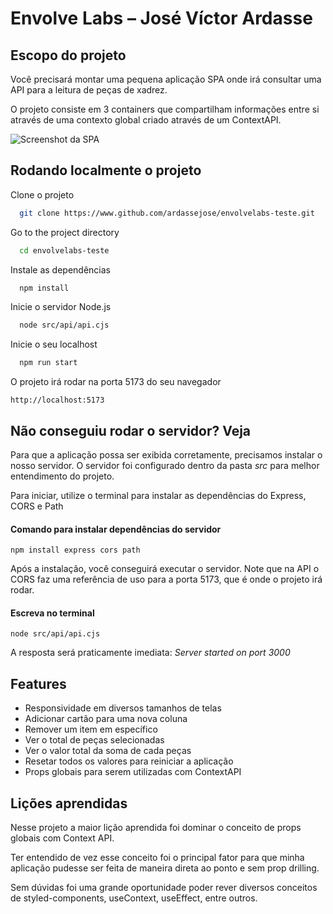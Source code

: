 
# Envolve Labs – José Víctor Ardasse

## Escopo do projeto

Você precisará montar uma pequena aplicação SPA onde irá consultar uma API para a leitura de peças de xadrez.

O projeto consiste em 3 containers que compartilham informações entre si através de uma contexto global criado através de um ContextAPI.

![Screenshot da SPA](<img width="1272" alt="image" src="https://github.com/ardassejose/envolvelabs-teste/assets/63654800/ed473346-5934-4c82-849b-7c335dd9f7c6">
)


## Rodando localmente o projeto

Clone o projeto

```bash
  git clone https://www.github.com/ardassejose/envolvelabs-teste.git
```

Go to the project directory

```bash
  cd envolvelabs-teste
```

Instale as dependências

```bash
  npm install
```

Inicie o servidor Node.js

```bash
  node src/api/api.cjs
```

Inicie o seu localhost

```bash
  npm run start
```

O projeto irá rodar na porta 5173 do seu navegador

```
http://localhost:5173
```

## Não conseguiu rodar o servidor? Veja

Para que a aplicação possa ser exibida corretamente, precisamos instalar o nosso servidor. O servidor foi configurado dentro da pasta *src* para melhor entendimento do projeto. 

Para iniciar, utilize o terminal para instalar as dependências do Express, CORS e Path

#### Comando para instalar dependências do servidor

```
npm install express cors path
```

Após a instalação, você conseguirá executar o servidor. Note que na API o CORS faz uma referência de uso para a porta 5173, que é onde o projeto irá rodar.

#### Escreva no terminal

```
node src/api/api.cjs
```

A resposta será praticamente imediata: *Server started on port 3000*


## Features

- Responsividade em diversos tamanhos de telas
- Adicionar cartão para uma nova coluna
- Remover um item em específico
- Ver o total de peças selecionadas
- Ver o valor total da soma de cada peças
- Resetar todos os valores para reiniciar a aplicação
- Props globais para serem utilizadas com ContextAPI


## Lições aprendidas

Nesse projeto a maior lição aprendida foi dominar o conceito de props globais com Context API. 

Ter entendido de vez esse conceito foi o principal fator para que minha aplicação pudesse ser feita de maneira direta ao ponto e sem prop drilling.

Sem dúvidas foi uma grande oportunidade poder rever diversos conceitos de styled-components, useContext, useEffect, entre outros.
